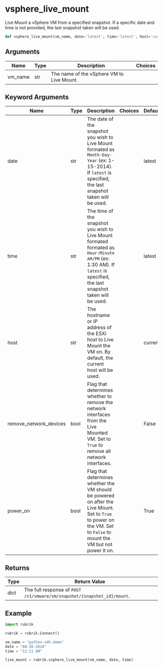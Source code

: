 # vsphere_live_mount

Live Mount a vSphere VM from a specified snapshot. If a specific date and time is not provided, the last snapshot taken will be used.
```py
def vsphere_live_mount(vm_name, date='latest', time='latest', host='current', remove_network_devices=False, power_on=True)
```

## Arguments
| Name        | Type | Description                                                                 | Choices |
|-------------|------|-----------------------------------------------------------------------------|---------|
| vm_name  | str  | The name of the vSphere VM to Live Mount. |         |
## Keyword Arguments
| Name        | Type | Description                                                                 | Choices | Default |
|-------------|------|-----------------------------------------------------------------------------|---------|---------|
| date  | str  | The date of the snapshot you wish to Live Mount formated as `Month-Day-Year` (ex: 1-15-2014). If `latest` is specified, the last snapshot taken will be used.  |         |    latest     |
| time  | str  | The time of the snapshot you wish to Live Mount formated formated as `Hour:Minute AM/PM` (ex: 1:30 AM). If `latest` is specified, the last snapshot taken will be used.  |         |    latest     |
| host  | str  | The hostname or IP address of the ESXi host to Live Mount the VM on. By default, the current host will be used.  |         |    current     |
| remove_network_devices  | bool  | Flag that determines whether to remove the network interfaces from the Live Mounted VM. Set to `True` to remove all network interfaces.  |         |    False     |
| power_on  | bool  | Flag that determines whether the VM should be powered on after the Live Mount. Set to `True` to power on the VM. Set to `False` to mount the VM but not power it on.  |         |    True     |

## Returns
| Type | Return Value                                                                                   |
|------|-----------------------------------------------------------------------------------------------|
| dict  | The full response of `POST /v1/vmware/vm/snapshot/{snapshot_id}/mount`. |
## Example
```py
import rubrik

rubrik = rubrik.Connect()

vm_name = "python-sdk-demo"
date = "08-26-2018"
time = "12:11 AM"

live_mount = rubrik.vsphere_live_mount(vm_name, date, time)
```